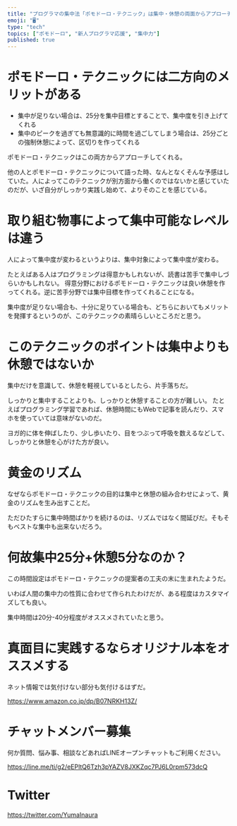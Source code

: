 ```yaml
---
title: "プログラマの集中法「ポモドーロ・テクニック」は集中・休憩の両面からアプローチする黄金テクニックだ"
emoji: "🖥"
type: "tech"
topics: ["ポモドーロ", "新人プログラマ応援", "集中力"]
published: true
---
```


# ポモドーロ・テクニックには二方向のメリットがある

- 集中が足りない場合は、25分を集中目標とすることで、集中度を引き上げてくれる
- 集中のピークを過ぎても無意識的に時間を過ごしてしまう場合は、25分ごとの強制休憩によって、区切りを作ってくれる

ポモドーロ・テクニックはこの両方からアプローチしてくれる。

他の人とポモドーロ・テクニックについて語った時、なんとなくそんな予感はしていた。人によってこのテクニックが別方面から働くのではないかと感じていたのだが、いざ自分がしっかり実践し始めて、よりそのことを感じている。

# 取り組む物事によって集中可能なレベルは違う

人によって集中度が変わるというよりは、集中対象によって集中度が変わる。

たとえばある人はプログラミングは得意かもしれないが、読書は苦手で集中しづらいかもしれない。
得意分野におけるポモドーロ・テクニックは良い休憩を作ってくれる。逆に苦手分野では集中目標を作ってくれることになる。

集中度が足りない場合も、十分に足りている場合も、どちらにおいてもメリットを発揮するというのが、このテクニックの素晴らしいところだと思う。

# このテクニックのポイントは集中よりも休憩ではないか

集中だけを意識して、休憩を軽視しているとしたら、片手落ちだ。

しっかりと集中することよりも、しっかりと休憩することの方が難しい。
たとえばプログラミング学習であれば、休憩時間にもWebで記事を読んだり、スマホを使っていては意味がないのだ。

ヨガ的に体を伸ばしたり、少し歩いたり、目をつぶって呼吸を数えるなどして、しっかりと休憩を心がけた方が良い。

# 黄金のリズム

なぜならポモドーロ・テクニックの目的は集中と休憩の組み合わせによって、黄金のリズムを生み出すことだ。

ただひたすらに集中時間ばかりを続けるのは、リズムではなく間延びだ。そもそもベストな集中も出来ないだろう。

# 何故集中25分+休憩5分なのか？

この時間設定はポモドーロ・テクニックの提案者の工夫の末に生まれたようだ。

いわば人間の集中力の性質に合わせて作られたわけだが、ある程度はカスタマイズしても良い。

集中時間は20分-40分程度がオススメされていたと思う。


# 真面目に実践するならオリジナル本をオススメする

ネット情報では気付けない部分も気付けるはずだ。

https://www.amazon.co.jp/dp/B07NRKH13Z/


<!-- Update From Qiita API -->

# チャットメンバー募集


何か質問、悩み事、相談などあればLINEオープンチャットもご利用ください。

https://line.me/ti/g2/eEPltQ6Tzh3pYAZV8JXKZqc7PJ6L0rpm573dcQ





# Twitter


https://twitter.com/YumaInaura


<!-- Update From Qiita API -->


